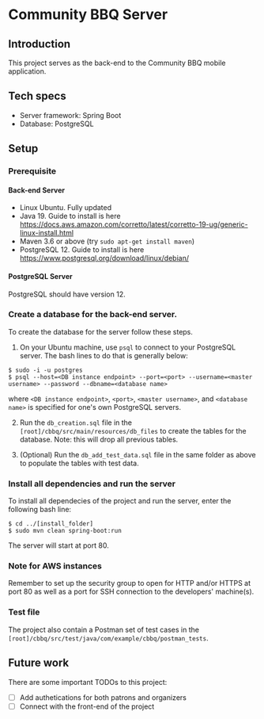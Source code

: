 # Community BBQ Server

## Introduction
This project serves as the back-end to the Community BBQ mobile application. 

## Tech specs
* Server framework: Spring Boot
* Database: PostgreSQL

## Setup

### Prerequisite
#### Back-end Server
- Linux Ubuntu. Fully updated 
- Java 19. Guide to install is here https://docs.aws.amazon.com/corretto/latest/corretto-19-ug/generic-linux-install.html
- Maven 3.6 or above (try `sudo apt-get install maven`)
- PostgreSQL 12. Guide to install is here https://www.postgresql.org/download/linux/debian/

#### PostgreSQL Server

PostgreSQL should have version 12.

### Create a database for the back-end server.

To create the database for the server follow these steps.

1. On your Ubuntu machine, use `psql` to connect to your PostgreSQL server. The bash lines to do that is generally below:
```
$ sudo -i -u postgres
$ psql --host=<DB instance endpoint> --port=<port> --username=<master username> --password --dbname=<database name>
```
where `<DB instance endpoint>`, `<port>`, `<master username>`, and `<database name>` is specified for one's own PostgreSQL servers.

2. Run the `db_creation.sql` file in the `[root]/cbbq/src/main/resources/db_files` to create the tables for the database. Note: this will drop all previous tables.

3. (Optional) Run the `db_add_test_data.sql` file in the same folder as above to populate the tables with test data. 

### Install all dependencies and run the server

To install all dependecies of the project and run the server, enter the following bash line:
```
$ cd ../[install_folder]
$ sudo mvn clean spring-boot:run
```
The server will start at port 80.

### Note for AWS instances

Remember to set up the security group to open for HTTP and/or HTTPS at port 80 as well as a port for SSH connection to the developers' machine(s). 

### Test file

The project also contain a Postman set of test cases in the `[root]/cbbq/src/test/java/com/example/cbbq/postman_tests`.

## Future work
There are some important TODOs to this project:
- [ ] Add authetications for both patrons and organizers
- [ ] Connect with the front-end of the project